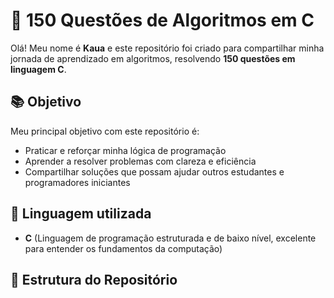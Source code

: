 # 🧠 150 Questões de Algoritmos em C

Olá! Meu nome é **Kaua** e este repositório foi criado para compartilhar minha jornada de aprendizado em algoritmos, resolvendo **150 questões em linguagem C**.

## 📚 Objetivo

Meu principal objetivo com este repositório é:

- Praticar e reforçar minha lógica de programação
- Aprender a resolver problemas com clareza e eficiência
- Compartilhar soluções que possam ajudar outros estudantes e programadores iniciantes

## 🚀 Linguagem utilizada

- **C** (Linguagem de programação estruturada e de baixo nível, excelente para entender os fundamentos da computação)

## 🧩 Estrutura do Repositório
